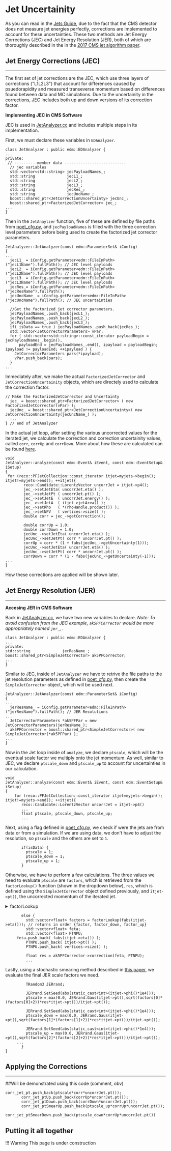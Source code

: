 #  Jet Uncertainity
As you can read in the [Jets Guide](https://github.com/npervan/cms-opendata-guide/blob/master/docs/analysis/selection/objects/jets.md), due to the fact that the CMS detector does not measure jet energies perfectly, corrections are implemented to account for these uncertainties. These two methods are Jet Energy Corrections (JEC) and Jet Energy Resolution (JER), both of which are thoroughly described in the in the [2017 CMS jet algorithm paper](https://arxiv.org/pdf/1607.03663.pdf).
## Jet Energy Corrections (JEC)
---
The first set of jet corrections are the JEC, which use three layers of corrections ("L1L2L3") that account for differences caused by psuedorapidity and measured transeverse momentum based on differences found between data and MC simulations.  Due to the uncertainity in the corrections, JEC includes both up and down versions of its correction factor.  


**Implementing JEC in CMS Software**

JEC is used in [JetAnalyzer.cc](https://github.com/cms-legacydata-analyses/PhysObjectExtractorTool/blob/master/PhysObjectExtractor/src/JetAnalyzer.cc) and includes multiple steps in its implementation. 

First, we must declare these variables in `EDAnalyzer`. <!---Could elaborate on why we need these specific variables-->

```
class JetAnalyzer : public edm::EDAnalyzer {
...
private:
 // ----------member data ---------------------------    
  // jec variables
  std::vector<std::string> jecPayloadNames_;
  std::string              jecL1_;
  std::string              jecL2_;
  std::string              jecL3_;
  std::string              jecRes_;
  std::string              jecUncName_;
  boost::shared_ptr<JetCorrectionUncertainty> jecUnc_;
  boost::shared_ptr<FactorizedJetCorrector> jec_;
...
}
```

Then in the `JetAnaylzer` function, five of these are defined by file paths from [poet_cfg.py](https://github.com/cms-legacydata-analyses/PhysObjectExtractorTool/blob/master/PhysObjectExtractor/python/poet_cfg.py), and `jecPayloadNames` is filled with the three correction level parameters before being used to create the factorized jet corrector parameters.

```
JetAnalyzer::JetAnalyzer(const edm::ParameterSet& iConfig)
{
...
  jecL1_ = iConfig.getParameter<edm::FileInPath>("jecL1Name").fullPath(); // JEC level payloads                     
  jecL2_ = iConfig.getParameter<edm::FileInPath>("jecL2Name").fullPath(); // JEC level payloads                     
  jecL3_ = iConfig.getParameter<edm::FileInPath>("jecL3Name").fullPath(); // JEC level payloads                     
  jecRes_= iConfig.getParameter<edm::FileInPath>("jecResName").fullPath();
  jecUncName_ = iConfig.getParameter<edm::FileInPath>("jecUncName").fullPath(); // JEC uncertainties                        

  //Get the factorized jet corrector parameters.
  jecPayloadNames_.push_back(jecL1_);
  jecPayloadNames_.push_back(jecL2_);
  jecPayloadNames_.push_back(jecL3_);
  if( isData == true ) jecPayloadNames_.push_back(jecRes_);
  std::vector<JetCorrectorParameters> vPar;
  for ( std::vector<std::string>::const_iterator payloadBegin = jecPayloadNames_.begin(),
	  payloadEnd = jecPayloadNames_.end(), ipayload = payloadBegin; ipayload != payloadEnd; ++ipayload ) {
    JetCorrectorParameters pars(*ipayload);
    vPar.push_back(pars);
  }
...
```
Immediately after, we make the actual `FactorizedJetCorrector` and `JetCorrectionUncertainity` objects, which are directely used to calculate the correction factor.
```
// Make the FactorizedJetCorrector and Uncertainty                                                                                              
  jec_ = boost::shared_ptr<FactorizedJetCorrector> ( new FactorizedJetCorrector(vPar) );
  jecUnc_ = boost::shared_ptr<JetCorrectionUncertainty>( new JetCorrectionUncertainty(jecUncName_) );
  ...
} // end of JetAnalyzer
 ```
In the actual jet loop, after setting the various uncorrected values for the iterated jet, we calculate the correction and correction uncertainity values, called `corr`, `corrUp` and `corrDown`. More about how these are calculated can be found [here](https://arxiv.org/abs/1607.03663).
```
void
JetAnalyzer::analyze(const edm::Event& iEvent, const edm::EventSetup& iSetup)
{
 for (reco::PFJetCollection::const_iterator itjet=myjets->begin(); itjet!=myjets->end(); ++itjet){
        reco::Candidate::LorentzVector uncorrJet = itjet->p4();
        jec_->setJetEta( uncorrJet.eta() );
        jec_->setJetPt ( uncorrJet.pt() );
        jec_->setJetE  ( uncorrJet.energy() );
        jec_->setJetA  ( itjet->jetArea() );
        jec_->setRho   ( *(rhoHandle.product()) );
        jec_->setNPV   ( vertices->size() );
        double corr = jec_->getCorrection();
       
        double corrUp = 1.0;
        double corrDown = 1.0;
        jecUnc_->setJetEta( uncorrJet.eta() );
        jecUnc_->setJetPt( corr * uncorrJet.pt() );
        corrUp = corr * (1 + fabs(jecUnc_->getUncertainty(1)));
        jecUnc_->setJetEta( uncorrJet.eta() );
        jecUnc_->setJetPt( corr * uncorrJet.pt() );
        corrDown = corr * (1 - fabs(jecUnc_->getUncertainty(-1)));
...
}
```

How these corrections are applied will be shown later.

## Jet Energy Resolution (JER)
---

**Accesing JER in CMS Software**

Back in [JetAnalyzer.cc](https://github.com/cms-legacydata-analyses/PhysObjectExtractorTool/blob/master/PhysObjectExtractor/src/JetAnalyzer.cc), we have two new variables to declare. *Note: To avoid confusion from the JEC example, `ak5PFCorrector` would be more appropriately named `jer_`, .*

```
class JetAnalyzer : public edm::EDAnalyzer {
...
private:
std::string              jerResName_;
boost::shared_ptr<SimpleJetCorrector> ak5PFCorrector;
...
}
```

Similar to JEC, inside of `JetAnalyzer` we have to retrive the file paths to the jet resolution parameters as defined in [poet_cfg.py](https://github.com/cms-legacydata-analyses/PhysObjectExtractorTool/blob/master/PhysObjectExtractor/python/poet_cfg.py), then create the `SimpleJetCorrector` object, which will be used next.

```
JetAnalyzer::JetAnalyzer(const edm::ParameterSet& iConfig)
{
...
  jerResName_ = iConfig.getParameter<edm::FileInPath>("jerResName").fullPath(); // JER Resolutions
...  
  JetCorrectorParameters *ak5PFPar = new JetCorrectorParameters(jerResName_);
  ak5PFCorrector = boost::shared_ptr<SimpleJetCorrector>( new SimpleJetCorrector(*ak5PFPar) );
...
}
```
Now in the Jet loop inside of `analyze`, we declare `ptscale`, which will be the eventual scale factor we multiply onto the jet momentum. As well, similar to JEC, we declare `ptscale_down` and `ptscale_up` to account for uncertainties in our calculation.  
```
void
JetAnalyzer::analyze(const edm::Event& iEvent, const edm::EventSetup& iSetup)
{
    for (reco::PFJetCollection::const_iterator itjet=myjets->begin(); itjet!=myjets->end(); ++itjet){
       reco::Candidate::LorentzVector uncorrJet = itjet->p4()
       ...
       float ptscale, ptscale_down, ptscale_up;
       ...
```
Next, using a flag defined in [poet_cfg.py](https://github.com/cms-legacydata-analyses/PhysObjectExtractorTool/blob/master/PhysObjectExtractor/python/poet_cfg.py), we check if were the jets are from data or from a simulation. If we are using data, we don't have to adjust the resolution, so `ptscale` and the others are set to `1`.
```
       if(isData) {
         ptscale = 1;
         ptscale_down = 1;
         ptscale_up = 1;
       } 
```

Otherwise, we have to perform a few calculations. The three values we need to evaluate `ptscale` are `factors`, which is retrieved from the `factorLookup()` function (shown in the dropdown below), `res`, which is defined using the `SimpleJetCorrector` object defined previously, and `itjet->pt()`, the uncorrected momentum of the iterated jet.
<details><summary>factorLookup</summary>

```
std::vector<float>
JetAnalyzer::factorLookup(float eta) { //used in jet loop for JER factor value
  if(eta > 3.2) { //input is > 0
    return {1.056, .865, 1.247}; // {factor, factor_down, factor_up}
  }
  else if(eta > 2.8) {
    return {1.395, 1.332, 1.468};
  }
  else if(eta > 2.3) {
    return {1.254, 1.192, 1.316};
  }
  else if(eta > 1.7) {
    return {1.208, 1.162, 1.254};
  }
  else if(eta > 1.1) {
    return {1.121, 1.092, 1.15};
  }
  else if(eta > .5) {
    return {1.099, 1.071, 1.127};
  }
  else {
    return {1.079, 1.053, 1.105};
  }
}
```	
</details>


```
       else {
         std::vector<float> factors = factorLookup(fabs(itjet->eta())); // returns in order {factor, factor_down, factor_up}
         std::vector<float> feta;
         std::vector<float> PTNPU;
	 feta.push_back( fabs(itjet->eta()) );
         PTNPU.push_back( itjet->pt() );
         PTNPU.push_back( vertices->size() );

         float res = ak5PFCorrector->correction(feta, PTNPU);
         ...
```
Lastly, using a stochastic smearing method described in [this paper](https://arxiv.org/pdf/1607.03663.pdf), we evaluate the final JER scale factors we need.
```
         TRandom3 JERrand;

         JERrand.SetSeed(abs(static_cast<int>(itjet->phi()*1e4)));
         ptscale = max(0.0, JERrand.Gaus(itjet->pt(),sqrt(factors[0]*(factors[0]+2))*res*itjet->pt())/itjet->pt());

         JERrand.SetSeed(abs(static_cast<int>(itjet->phi()*1e4)));
         ptscale_down = max(0.0, JERrand.Gaus(itjet->pt(),sqrt(factors[1]*(factors[1]+2))*res*itjet->pt())/itjet->pt());

         JERrand.SetSeed(abs(static_cast<int>(itjet->phi()*1e4)));
         ptscale_up = max(0.0, JERrand.Gaus(itjet->pt(),sqrt(factors[2]*(factors[2]+2))*res*itjet->pt())/itjet->pt());
	 ...
       }
}
```
## Applying the Corrections 
---
##Will be demonstrated using this code (comment, obv)
```
corr_jet_pt.push_back(ptscale*corr*uncorrJet.pt());
       corr_jet_ptUp.push_back(corrUp*uncorrJet.pt());
       corr_jet_ptDown.push_back(corrDown*uncorrJet.pt());
       corr_jet_ptSmearUp.push_back(ptscale_up*corrUp*uncorrJet.pt());
       corr_jet_ptSmearDown.push_back(ptscale_down*corrUp*uncorrJet.pt())
```
## Putting it all together <!---Inviting the reader to take a look at the code with JEC+JER all togehter-->
!!! Warning
    This page is under construction
